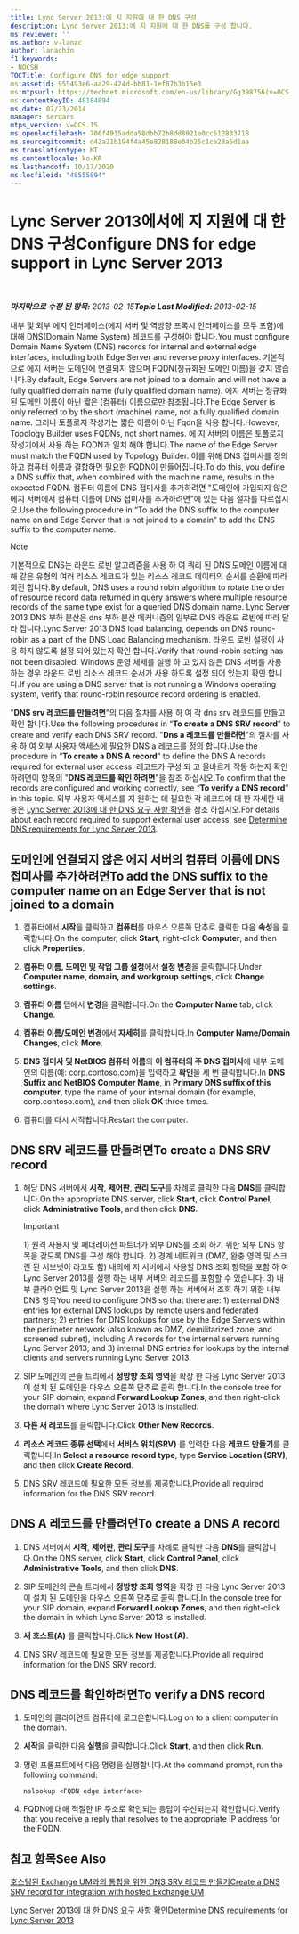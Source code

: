 ```yaml
---
title: Lync Server 2013:에 지 지원에 대 한 DNS 구성
description: Lync Server 2013:에 지 지원에 대 한 DNS를 구성 합니다.
ms.reviewer: ''
ms.author: v-lanac
author: lanachin
f1.keywords:
- NOCSH
TOCTitle: Configure DNS for edge support
ms:assetid: 955493e6-aa29-424d-bb81-1ef87b3b15e3
ms:mtpsurl: https://technet.microsoft.com/en-us/library/Gg398756(v=OCS.15)
ms:contentKeyID: 48184894
ms.date: 07/23/2014
manager: serdars
mtps_version: v=OCS.15
ms.openlocfilehash: 706f4915adda58dbb72b8dd8921e0cc612833718
ms.sourcegitcommit: d42a21b194f4a45e828188e04b25c1ce28a5d1ae
ms.translationtype: MT
ms.contentlocale: ko-KR
ms.lasthandoff: 10/17/2020
ms.locfileid: "48555894"
---
```

# <a name="configure-dns-for-edge-support-in-lync-server-2013"></a><span data-ttu-id="c9f10-103">Lync Server 2013에서에 지 지원에 대 한 DNS 구성</span><span class="sxs-lookup"><span data-stu-id="c9f10-103">Configure DNS for edge support in Lync Server 2013</span></span>

<div data-xmlns="http://www.w3.org/1999/xhtml">

<div class="topic" data-xmlns="http://www.w3.org/1999/xhtml" data-msxsl="urn:schemas-microsoft-com:xslt" data-cs="https://msdn.microsoft.com/">

<div data-asp="https://msdn2.microsoft.com/asp">



</div>

<div id="mainSection">

<div id="mainBody">

<span> </span>

<span data-ttu-id="c9f10-104">_**마지막으로 수정 된 항목:** 2013-02-15_</span><span class="sxs-lookup"><span data-stu-id="c9f10-104">_**Topic Last Modified:** 2013-02-15_</span></span>

<span data-ttu-id="c9f10-105">내부 및 외부 에지 인터페이스(에지 서버 및 역방향 프록시 인터페이스를 모두 포함)에 대해 DNS(Domain Name System) 레코드를 구성해야 합니다.</span><span class="sxs-lookup"><span data-stu-id="c9f10-105">You must configure Domain Name System (DNS) records for internal and external edge interfaces, including both Edge Server and reverse proxy interfaces.</span></span> <span data-ttu-id="c9f10-106">기본적으로 에지 서버는 도메인에 연결되지 않으며 FQDN(정규화된 도메인 이름)을 갖지 않습니다.</span><span class="sxs-lookup"><span data-stu-id="c9f10-106">By default, Edge Servers are not joined to a domain and will not have a fully qualified domain name (fully qualified domain name).</span></span> <span data-ttu-id="c9f10-107">에지 서버는 정규화된 도메인 이름이 아닌 짧은 (컴퓨터) 이름으로만 참조됩니다.</span><span class="sxs-lookup"><span data-stu-id="c9f10-107">The Edge Server is only referred to by the short (machine) name, not a fully qualified domain name.</span></span> <span data-ttu-id="c9f10-108">그러나 토폴로지 작성기는 짧은 이름이 아닌 Fqdn을 사용 합니다.</span><span class="sxs-lookup"><span data-stu-id="c9f10-108">However, Topology Builder uses FQDNs, not short names.</span></span> <span data-ttu-id="c9f10-109">에 지 서버의 이름은 토폴로지 작성기에서 사용 하는 FQDN과 일치 해야 합니다.</span><span class="sxs-lookup"><span data-stu-id="c9f10-109">The name of the Edge Server must match the FQDN used by Topology Builder.</span></span> <span data-ttu-id="c9f10-110">이를 위해 DNS 접미사를 정의하고 컴퓨터 이름과 결합하면 필요한 FQDN이 만들어집니다.</span><span class="sxs-lookup"><span data-stu-id="c9f10-110">To do this, you define a DNS suffix that, when combined with the machine name, results in the expected FQDN.</span></span> <span data-ttu-id="c9f10-111">컴퓨터 이름에 DNS 접미사를 추가하려면 "도메인에 가입되지 않은 에지 서버에서 컴퓨터 이름에 DNS 접미사를 추가하려면"에 있는 다음 절차를 따르십시오.</span><span class="sxs-lookup"><span data-stu-id="c9f10-111">Use the following procedure in “To add the DNS suffix to the computer name on and Edge Server that is not joined to a domain” to add the DNS suffix to the computer name.</span></span>

<div>


> [!NOTE]  
> <span data-ttu-id="c9f10-112">기본적으로 DNS는 라운드 로빈 알고리즘을 사용 하 여 쿼리 된 DNS 도메인 이름에 대해 같은 유형의 여러 리소스 레코드가 있는 리소스 레코드 데이터의 순서를 순환에 따라 회전 합니다.</span><span class="sxs-lookup"><span data-stu-id="c9f10-112">By default, DNS uses a round robin algorithm to rotate the order of resource record data returned in query answers where multiple resource records of the same type exist for a queried DNS domain name.</span></span> <span data-ttu-id="c9f10-113">Lync Server 2013 DNS 부하 분산은 dns 부하 분산 메커니즘의 일부로 DNS 라운드 로빈에 따라 달라 집니다.</span><span class="sxs-lookup"><span data-stu-id="c9f10-113">Lync Server 2013 DNS load balancing, depends on DNS round-robin as a part of the DNS Load Balancing mechanism.</span></span> <span data-ttu-id="c9f10-114">라운드 로빈 설정이 사용 하지 않도록 설정 되어 있는지 확인 합니다.</span><span class="sxs-lookup"><span data-stu-id="c9f10-114">Verify that round-robin setting has not been disabled.</span></span> <span data-ttu-id="c9f10-115">Windows 운영 체제를 실행 하 고 있지 않은 DNS 서버를 사용 하는 경우 라운드 로빈 리소스 레코드 순서가 사용 하도록 설정 되어 있는지 확인 합니다.</span><span class="sxs-lookup"><span data-stu-id="c9f10-115">If you are using a DNS server that is not running a Windows operating system, verify that round-robin resource record ordering is enabled.</span></span>



</div>

<span data-ttu-id="c9f10-116">"**DNS srv 레코드를 만들려면**"의 다음 절차를 사용 하 여 각 dns srv 레코드를 만들고 확인 합니다.</span><span class="sxs-lookup"><span data-stu-id="c9f10-116">Use the following procedures in “**To create a DNS SRV record**” to create and verify each DNS SRV record.</span></span> <span data-ttu-id="c9f10-117">"**Dns a 레코드를 만들려면**"의 절차를 사용 하 여 외부 사용자 액세스에 필요한 DNS a 레코드를 정의 합니다.</span><span class="sxs-lookup"><span data-stu-id="c9f10-117">Use the procedure in “**To create a DNS A record**” to define the DNS A records required for external user access.</span></span> <span data-ttu-id="c9f10-118">레코드가 구성 되 고 올바르게 작동 하는지 확인 하려면이 항목의 "**DNS 레코드를 확인 하려면**"을 참조 하십시오.</span><span class="sxs-lookup"><span data-stu-id="c9f10-118">To confirm that the records are configured and working correctly, see “**To verify a DNS record**” in this topic.</span></span> <span data-ttu-id="c9f10-119">외부 사용자 액세스를 지 원하는 데 필요한 각 레코드에 대 한 자세한 내용은 [Lync Server 2013에 대 한 DNS 요구 사항 확인](lync-server-2013-determine-dns-requirements.md)을 참조 하십시오.</span><span class="sxs-lookup"><span data-stu-id="c9f10-119">For details about each record required to support external user access, see [Determine DNS requirements for Lync Server 2013](lync-server-2013-determine-dns-requirements.md).</span></span>

<div>

## <a name="to-add-the-dns-suffix-to-the-computer-name-on-an-edge-server-that-is-not-joined-to-a-domain"></a><span data-ttu-id="c9f10-120">도메인에 연결되지 않은 에지 서버의 컴퓨터 이름에 DNS 접미사를 추가하려면</span><span class="sxs-lookup"><span data-stu-id="c9f10-120">To add the DNS suffix to the computer name on an Edge Server that is not joined to a domain</span></span>

1.  <span data-ttu-id="c9f10-121">컴퓨터에서 **시작**을 클릭하고 **컴퓨터**를 마우스 오른쪽 단추로 클릭한 다음 **속성**을 클릭합니다.</span><span class="sxs-lookup"><span data-stu-id="c9f10-121">On the computer, click **Start**, right-click **Computer**, and then click **Properties**.</span></span>

2.  <span data-ttu-id="c9f10-122">**컴퓨터 이름, 도메인 및 작업 그룹 설정**에서 **설정 변경**을 클릭합니다.</span><span class="sxs-lookup"><span data-stu-id="c9f10-122">Under **Computer name, domain, and workgroup settings**, click **Change settings**.</span></span>

3.  <span data-ttu-id="c9f10-123">**컴퓨터 이름** 탭에서 **변경**을 클릭합니다.</span><span class="sxs-lookup"><span data-stu-id="c9f10-123">On the **Computer Name** tab, click **Change**.</span></span>

4.  <span data-ttu-id="c9f10-124">**컴퓨터 이름/도메인 변경**에서 **자세히**를 클릭합니다.</span><span class="sxs-lookup"><span data-stu-id="c9f10-124">In **Computer Name/Domain Changes**, click **More**.</span></span>

5.  <span data-ttu-id="c9f10-125">**DNS 접미사 및 NetBIOS 컴퓨터 이름**의 **이 컴퓨터의 주 DNS 접미사**에 내부 도메인의 이름(예: corp.contoso.com)을 입력하고 **확인**을 세 번 클릭합니다.</span><span class="sxs-lookup"><span data-stu-id="c9f10-125">In **DNS Suffix and NetBIOS Computer Name**, in **Primary DNS suffix of this computer**, type the name of your internal domain (for example, corp.contoso.com), and then click **OK** three times.</span></span>

6.  <span data-ttu-id="c9f10-126">컴퓨터를 다시 시작합니다.</span><span class="sxs-lookup"><span data-stu-id="c9f10-126">Restart the computer.</span></span>

</div>

<div>

## <a name="to-create-a-dns-srv-record"></a><span data-ttu-id="c9f10-127">DNS SRV 레코드를 만들려면</span><span class="sxs-lookup"><span data-stu-id="c9f10-127">To create a DNS SRV record</span></span>

1.  <span data-ttu-id="c9f10-128">해당 DNS 서버에서 **시작**, **제어판**, **관리 도구**를 차례로 클릭한 다음 **DNS**를 클릭합니다.</span><span class="sxs-lookup"><span data-stu-id="c9f10-128">On the appropriate DNS server, click **Start**, click **Control Panel**, click **Administrative Tools**, and then click **DNS**.</span></span>
    
    <div>
    

    > [!IMPORTANT]  
    > <span data-ttu-id="c9f10-129">1) 원격 사용자 및 페더레이션 파트너가 외부 DNS를 조회 하기 위한 외부 DNS 항목을 갖도록 DNS를 구성 해야 합니다. 2) 경계 네트워크 (DMZ, 완충 영역 및 스크린 된 서브넷이 라고도 함) 내의에 지 서버에서 사용할 DNS 조회 항목을 포함 하 여 Lync Server 2013를 실행 하는 내부 서버의 레코드를 포함할 수 있습니다. 3) 내부 클라이언트 및 Lync Server 2013을 실행 하는 서버에서 조회 하기 위한 내부 DNS 항목</span><span class="sxs-lookup"><span data-stu-id="c9f10-129">You need to configure DNS so that there are: 1) external DNS entries for external DNS lookups by remote users and federated partners; 2) entries for DNS lookups for use by the Edge Servers within the perimeter network (also known as DMZ, demilitarized zone, and screened subnet), including A records for the internal servers running Lync Server 2013; and 3) internal DNS entries for lookups by the internal clients and servers running Lync Server 2013.</span></span>

    
    </div>

2.  <span data-ttu-id="c9f10-130">SIP 도메인의 콘솔 트리에서 **정방향 조회 영역**을 확장 한 다음 Lync Server 2013이 설치 된 도메인을 마우스 오른쪽 단추로 클릭 합니다.</span><span class="sxs-lookup"><span data-stu-id="c9f10-130">In the console tree for your SIP domain, expand **Forward Lookup Zones**, and then right-click the domain where Lync Server 2013 is installed.</span></span>

3.  <span data-ttu-id="c9f10-131">**다른 새 레코드**를 클릭합니다.</span><span class="sxs-lookup"><span data-stu-id="c9f10-131">Click **Other New Records**.</span></span>

4.  <span data-ttu-id="c9f10-132">**리소스 레코드 종류 선택**에서 **서비스 위치(SRV)** 를 입력한 다음 **레코드 만들기**를 클릭합니다.</span><span class="sxs-lookup"><span data-stu-id="c9f10-132">In **Select a resource record type**, type **Service Location (SRV)**, and then click **Create Record**.</span></span>

5.  <span data-ttu-id="c9f10-133">DNS SRV 레코드에 필요한 모든 정보를 제공합니다.</span><span class="sxs-lookup"><span data-stu-id="c9f10-133">Provide all required information for the DNS SRV record.</span></span>

</div>

<div>

## <a name="to-create-a-dns-a-record"></a><span data-ttu-id="c9f10-134">DNS A 레코드를 만들려면</span><span class="sxs-lookup"><span data-stu-id="c9f10-134">To create a DNS A record</span></span>

1.  <span data-ttu-id="c9f10-135">DNS 서버에서 **시작**, **제어판**, **관리 도구**를 차례로 클릭한 다음 **DNS**를 클릭합니다.</span><span class="sxs-lookup"><span data-stu-id="c9f10-135">On the DNS server, click **Start**, click **Control Panel**, click **Administrative Tools**, and then click **DNS**.</span></span>

2.  <span data-ttu-id="c9f10-136">SIP 도메인의 콘솔 트리에서 **정방향 조회 영역**을 확장 한 다음 Lync Server 2013이 설치 된 도메인을 마우스 오른쪽 단추로 클릭 합니다.</span><span class="sxs-lookup"><span data-stu-id="c9f10-136">In the console tree for your SIP domain, expand **Forward Lookup Zones**, and then right-click the domain in which Lync Server 2013 is installed.</span></span>

3.  <span data-ttu-id="c9f10-137">**새 호스트(A)** 를 클릭합니다.</span><span class="sxs-lookup"><span data-stu-id="c9f10-137">Click **New Host (A)**.</span></span>

4.  <span data-ttu-id="c9f10-138">DNS SRV 레코드에 필요한 모든 정보를 제공합니다.</span><span class="sxs-lookup"><span data-stu-id="c9f10-138">Provide all required information for the DNS SRV record.</span></span>

</div>

<div>

## <a name="to-verify-a-dns-record"></a><span data-ttu-id="c9f10-139">DNS 레코드를 확인하려면</span><span class="sxs-lookup"><span data-stu-id="c9f10-139">To verify a DNS record</span></span>

1.  <span data-ttu-id="c9f10-140">도메인의 클라이언트 컴퓨터에 로그온합니다.</span><span class="sxs-lookup"><span data-stu-id="c9f10-140">Log on to a client computer in the domain.</span></span>

2.  <span data-ttu-id="c9f10-141">**시작**을 클릭한 다음 **실행**을 클릭합니다.</span><span class="sxs-lookup"><span data-stu-id="c9f10-141">Click **Start**, and then click **Run**.</span></span>

3.  <span data-ttu-id="c9f10-142">명령 프롬프트에서 다음 명령을 실행합니다.</span><span class="sxs-lookup"><span data-stu-id="c9f10-142">At the command prompt, run the following command:</span></span>
    
        nslookup <FQDN edge interface>

4.  <span data-ttu-id="c9f10-143">FQDN에 대해 적절한 IP 주소로 확인되는 응답이 수신되는지 확인합니다.</span><span class="sxs-lookup"><span data-stu-id="c9f10-143">Verify that you receive a reply that resolves to the appropriate IP address for the FQDN.</span></span>

</div>

<div>

## <a name="see-also"></a><span data-ttu-id="c9f10-144">참고 항목</span><span class="sxs-lookup"><span data-stu-id="c9f10-144">See Also</span></span>


[<span data-ttu-id="c9f10-145">호스팅된 Exchange UM과의 통합을 위한 DNS SRV 레코드 만들기</span><span class="sxs-lookup"><span data-stu-id="c9f10-145">Create a DNS SRV record for integration with hosted Exchange UM</span></span>](lync-server-2013-create-a-dns-srv-record-for-integration-with-hosted-exchange-um.md)  


[<span data-ttu-id="c9f10-146">Lync Server 2013에 대 한 DNS 요구 사항 확인</span><span class="sxs-lookup"><span data-stu-id="c9f10-146">Determine DNS requirements for Lync Server 2013</span></span>](lync-server-2013-determine-dns-requirements.md)  
  

</div>

</div>

<span> </span>

</div>

</div>

</div>

